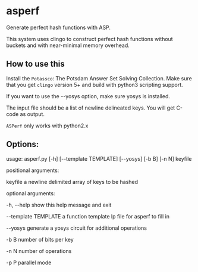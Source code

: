 # asperf
Generate perfect hash functions with ASP.

This system uses clingo to construct perfect hash functions without buckets and with near-minimal memory overhead.

## How to use this
Install the `Potassco`: The Potsdam Answer Set Solving Collection. Make sure that you get `clingo` version 5+ and build with python3 scripting support.

If you want to use the --yosys option, make sure yosys is installed.

The input file should be a list of newline delineated keys. You will get C-code as output.

`ASPerf` only works with python2.x

## Options:
usage: asperf.py [-h] [--template TEMPLATE] [--yosys] [-b B] [-n N] keyfile

positional arguments:

  keyfile              a newline delimited array of keys to be hashed

optional arguments:

  -h, --help           show this help message and exit
  
  --template TEMPLATE  a function template lp file for asperf to fill in
  
  --yosys              generate a yosys circuit for additional operations
  
  -b B                 number of bits per key
  
  -n N                 number of operations

  -p P                 parallel mode

